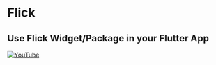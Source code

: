 # Flick
## Use Flick Widget/Package in your Flutter App


[![YouTube](https://img.youtube.com/vi/p0mRa4T7CBY/0.jpg)](https://youtu.be/p0mRa4T7CBY "Use Flick Widget/Package in your Flutter App")
